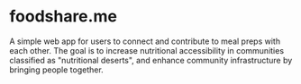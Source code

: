 # foodshare.me

A simple web app for users to connect and contribute to meal preps with each other. The goal is to increase nutritional accessibility in communities classified as "nutritional deserts", and enhance community infrastructure by bringing people together.

